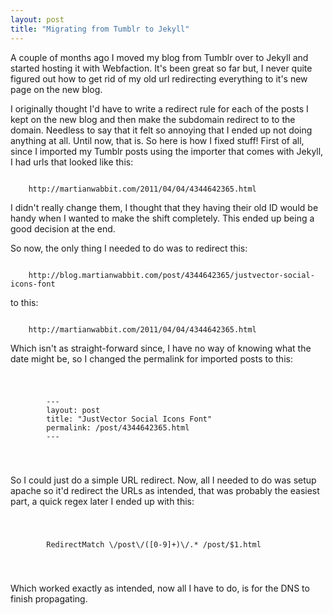 ```yaml
---
layout: post
title: "Migrating from Tumblr to Jekyll"
---
```


A couple of months ago I moved my blog from Tumblr over to Jekyll and started hosting it with Webfaction. 
It's been great so far but, I never quite figured out how to get rid of my old url redirecting everything to it's new 
page on the new blog. 

I originally thought I'd have to write a redirect rule for each of the posts I kept on the new blog and then make the 
subdomain redirect to to the domain. Needless to say that it felt so annoying that I ended up not doing anything at all.
Until now, that is. So here is how I fixed stuff! First of all, since I imported my Tumblr posts using the importer that 
comes with Jekyll, I had urls that looked like this: 

<code>
	http://martianwabbit.com/2011/04/04/4344642365.html
</code>

I didn't really change them, I thought that they having their old ID would be handy when I wanted to make the shift 
completely. This ended up being a good decision at the end.

So now, the only thing I needed to do was to redirect this:

<code>
	http://blog.martianwabbit.com/post/4344642365/justvector-social-icons-font
</code>

to this:

<code>
	http://martianwabbit.com/2011/04/04/4344642365.html
</code>

Which isn't as straight-forward since, I have no way of knowing what the date might be, so I changed the permalink 
for imported posts to this:

<code>
	<pre>
		---
		layout: post
		title: "JustVector Social Icons Font"
		permalink: /post/4344642365.html
		---
	</pre>
</code>

So I could just do a simple URL redirect. Now, all I needed to do was setup apache so it'd redirect the URLs as intended,
that was probably the easiest part, a quick regex later I ended up with this:

<code>
	<pre>
		RedirectMatch \/post\/([0-9]+)\/.* /post/$1.html
	</pre>
</code>

Which worked exactly as intended, now all I have to do, is for the DNS to finish propagating.
